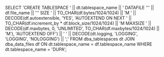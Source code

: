 SELECT 'CREATE TABLESPACE ' || dt.tablespace_name ||
       ' DATAFILE ''' || df.file_name || ''' SIZE ' ||
       TO_CHAR(df.bytes/1024/1024) || 'M ' ||
       DECODE(df.autoextensible, 'YES', 'AUTOEXTEND ON NEXT ' ||
       TO_CHAR(df.increment_by * df.block_size/1024/1024) || 'M MAXSIZE ' ||
       DECODE(df.maxbytes, 0, 'UNLIMITED', TO_CHAR(df.maxbytes/1024/1024) || 'M'), 'AUTOEXTEND OFF') ||
       ' ' || DECODE(dt.logging, 'LOGGING', 'LOGGING', 'NOLOGGING') || ';'
FROM dba_tablespaces dt
JOIN dba_data_files df ON dt.tablespace_name = df.tablespace_name
WHERE dt.tablespace_name = 'DUPA';
